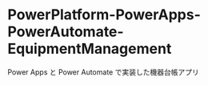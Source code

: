 # PowerPlatform-PowerApps-PowerAutomate-EquipmentManagement
 Power Apps と Power Automate で実装した機器台帳アプリ
